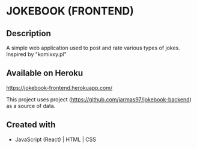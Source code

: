 # JOKEBOOK (FRONTEND)

## Description
A simple web application used to post and rate various types of jokes.
Inspired by "komixxy.pl"

## Available on Heroku
https://jokebook-frontend.herokuapp.com/

This project uses project (https://github.com/jarmas97/jokebook-backend) as a source of data.

## Created with
- JavaScript (React) | HTML | CSS
